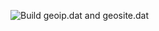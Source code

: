 ![Build geoip.dat and geosite.dat](https://github.com/owent/update-geoip-geosite/workflows/Build%20geoip.dat%20and%20geosite.dat/badge.svg)
